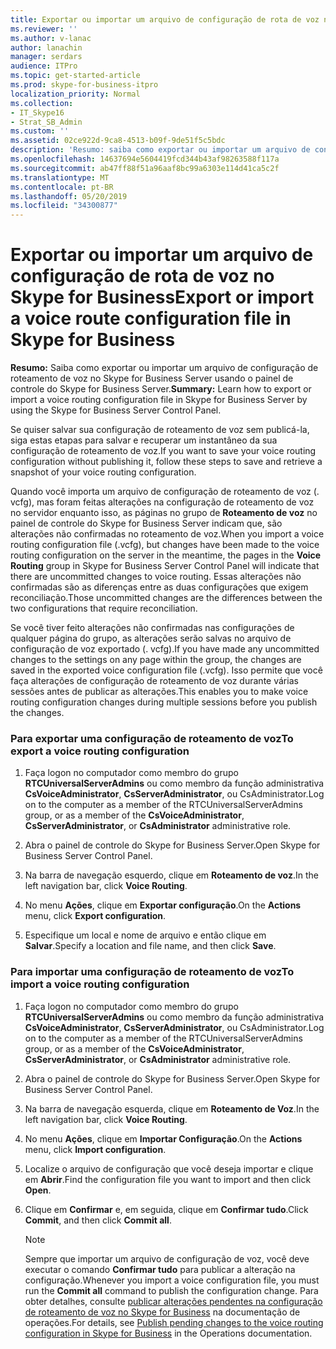 ```yaml
---
title: Exportar ou importar um arquivo de configuração de rota de voz no Skype for Business
ms.reviewer: ''
ms.author: v-lanac
author: lanachin
manager: serdars
audience: ITPro
ms.topic: get-started-article
ms.prod: skype-for-business-itpro
localization_priority: Normal
ms.collection:
- IT_Skype16
- Strat_SB_Admin
ms.custom: ''
ms.assetid: 02ce922d-9ca8-4513-b09f-9de51f5c5bdc
description: 'Resumo: saiba como exportar ou importar um arquivo de configuração de roteamento de voz no Skype for Business Server usando o painel de controle do Skype for Business Server.'
ms.openlocfilehash: 14637694e5604419fcd344b43af98263588f117a
ms.sourcegitcommit: ab47ff88f51a96aaf8bc99a6303e114d41ca5c2f
ms.translationtype: MT
ms.contentlocale: pt-BR
ms.lasthandoff: 05/20/2019
ms.locfileid: "34300877"
---
```

# <a name="export-or-import-a-voice-route-configuration-file-in-skype-for-business"></a><span data-ttu-id="1d7f3-103">Exportar ou importar um arquivo de configuração de rota de voz no Skype for Business</span><span class="sxs-lookup"><span data-stu-id="1d7f3-103">Export or import a voice route configuration file in Skype for Business</span></span>
 
<span data-ttu-id="1d7f3-104">**Resumo:** Saiba como exportar ou importar um arquivo de configuração de roteamento de voz no Skype for Business Server usando o painel de controle do Skype for Business Server.</span><span class="sxs-lookup"><span data-stu-id="1d7f3-104">**Summary:** Learn how to export or import a voice routing configuration file in Skype for Business Server by using the Skype for Business Server Control Panel.</span></span>
  
<span data-ttu-id="1d7f3-105">Se quiser salvar sua configuração de roteamento de voz sem publicá-la, siga estas etapas para salvar e recuperar um instantâneo da sua configuração de roteamento de voz.</span><span class="sxs-lookup"><span data-stu-id="1d7f3-105">If you want to save your voice routing configuration without publishing it, follow these steps to save and retrieve a snapshot of your voice routing configuration.</span></span> 
  
<span data-ttu-id="1d7f3-106">Quando você importa um arquivo de configuração de roteamento de voz (. vcfg), mas foram feitas alterações na configuração de roteamento de voz no servidor enquanto isso, as páginas no grupo de **Roteamento de voz** no painel de controle do Skype for Business Server indicam que, são alterações não confirmadas no roteamento de voz.</span><span class="sxs-lookup"><span data-stu-id="1d7f3-106">When you import a voice routing configuration file (.vcfg), but changes have been made to the voice routing configuration on the server in the meantime, the pages in the **Voice Routing** group in Skype for Business Server Control Panel will indicate that there are uncommitted changes to voice routing.</span></span> <span data-ttu-id="1d7f3-107">Essas alterações não confirmadas são as diferenças entre as duas configurações que exigem reconciliação.</span><span class="sxs-lookup"><span data-stu-id="1d7f3-107">Those uncommitted changes are the differences between the two configurations that require reconciliation.</span></span>
  
<span data-ttu-id="1d7f3-108">Se você tiver feito alterações não confirmadas nas configurações de qualquer página do grupo, as alterações serão salvas no arquivo de configuração de voz exportado (. vcfg).</span><span class="sxs-lookup"><span data-stu-id="1d7f3-108">If you have made any uncommitted changes to the settings on any page within the group, the changes are saved in the exported voice configuration file (.vcfg).</span></span> <span data-ttu-id="1d7f3-109">Isso permite que você faça alterações de configuração de roteamento de voz durante várias sessões antes de publicar as alterações.</span><span class="sxs-lookup"><span data-stu-id="1d7f3-109">This enables you to make voice routing configuration changes during multiple sessions before you publish the changes.</span></span> 
  
### <a name="to-export-a-voice-routing-configuration"></a><span data-ttu-id="1d7f3-110">Para exportar uma configuração de roteamento de voz</span><span class="sxs-lookup"><span data-stu-id="1d7f3-110">To export a voice routing configuration</span></span>

1. <span data-ttu-id="1d7f3-111">Faça logon no computador como membro do grupo **RTCUniversalServerAdmins** ou como membro da função administrativa **CsVoiceAdministrator**, **CsServerAdministrator**, ou CsAdministrator.</span><span class="sxs-lookup"><span data-stu-id="1d7f3-111">Log on to the computer as a member of the RTCUniversalServerAdmins group, or as a member of the **CsVoiceAdministrator**, **CsServerAdministrator**, or **CsAdministrator** administrative role.</span></span>
    
2. <span data-ttu-id="1d7f3-112">Abra o painel de controle do Skype for Business Server.</span><span class="sxs-lookup"><span data-stu-id="1d7f3-112">Open Skype for Business Server Control Panel.</span></span>
    
3. <span data-ttu-id="1d7f3-113">Na barra de navegação esquerdo, clique em **Roteamento de voz**.</span><span class="sxs-lookup"><span data-stu-id="1d7f3-113">In the left navigation bar, click **Voice Routing**.</span></span>
    
4. <span data-ttu-id="1d7f3-114">No menu **Ações**, clique em **Exportar configuração**.</span><span class="sxs-lookup"><span data-stu-id="1d7f3-114">On the **Actions** menu, click **Export configuration**.</span></span>
    
5. <span data-ttu-id="1d7f3-115">Especifique um local e nome de arquivo e então clique em **Salvar**.</span><span class="sxs-lookup"><span data-stu-id="1d7f3-115">Specify a location and file name, and then click **Save**.</span></span>
    
### <a name="to-import-a-voice-routing-configuration"></a><span data-ttu-id="1d7f3-116">Para importar uma configuração de roteamento de voz</span><span class="sxs-lookup"><span data-stu-id="1d7f3-116">To import a voice routing configuration</span></span>

1. <span data-ttu-id="1d7f3-117">Faça logon no computador como membro do grupo **RTCUniversalServerAdmins** ou como membro da função administrativa **CsVoiceAdministrator**, **CsServerAdministrator**, ou CsAdministrator.</span><span class="sxs-lookup"><span data-stu-id="1d7f3-117">Log on to the computer as a member of the RTCUniversalServerAdmins group, or as a member of the **CsVoiceAdministrator**, **CsServerAdministrator**, or **CsAdministrator** administrative role.</span></span>
    
2. <span data-ttu-id="1d7f3-118">Abra o painel de controle do Skype for Business Server.</span><span class="sxs-lookup"><span data-stu-id="1d7f3-118">Open Skype for Business Server Control Panel.</span></span>
    
3. <span data-ttu-id="1d7f3-119">Na barra de navegação esquerda, clique em **Roteamento de Voz**.</span><span class="sxs-lookup"><span data-stu-id="1d7f3-119">In the left navigation bar, click **Voice Routing**.</span></span>
    
4. <span data-ttu-id="1d7f3-120">No menu **Ações**, clique em **Importar Configuração**.</span><span class="sxs-lookup"><span data-stu-id="1d7f3-120">On the **Actions** menu, click **Import configuration**.</span></span>
    
5. <span data-ttu-id="1d7f3-121">Localize o arquivo de configuração que você deseja importar e clique em **Abrir**.</span><span class="sxs-lookup"><span data-stu-id="1d7f3-121">Find the configuration file you want to import and then click **Open**.</span></span>
    
6. <span data-ttu-id="1d7f3-122">Clique em **Confirmar** e, em seguida, clique em **Confirmar tudo**.</span><span class="sxs-lookup"><span data-stu-id="1d7f3-122">Click **Commit**, and then click **Commit all**.</span></span>
    
    > [!NOTE]
    > <span data-ttu-id="1d7f3-123">Sempre que importar um arquivo de configuração de voz, você deve executar o comando **Confirmar tudo** para publicar a alteração na configuração.</span><span class="sxs-lookup"><span data-stu-id="1d7f3-123">Whenever you import a voice configuration file, you must run the **Commit all** command to publish the configuration change.</span></span> <span data-ttu-id="1d7f3-124">Para obter detalhes, consulte [publicar alterações pendentes na configuração de roteamento de voz no Skype for Business](voice-route-config-changes.md) na documentação de operações.</span><span class="sxs-lookup"><span data-stu-id="1d7f3-124">For details, see [Publish pending changes to the voice routing configuration in Skype for Business](voice-route-config-changes.md) in the Operations documentation.</span></span>
  

